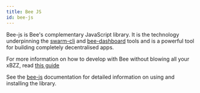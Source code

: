 ```yaml
---
title: Bee JS
id: bee-js
---
```


Bee-js is Bee's complementary JavaScript library. It is the technology underpinning the [swarm-cli](/docs/working-with-bee/bee-tools) and [bee-dashboard](/docs/working-with-bee/bee-tools) tools and is a powerful tool for building completely decentralised apps.

For more information on how to develop with Bee without blowing all your xBZZ, read [this guide](/docs/dapps-on-swarm/develop-on-bee)

See the [bee-js](https://bee-js.ethswarm.org/) documentation for detailed information on using and installing the library.

<!-- ## How to Use bee-js

Bee-js is a versatile piece of software that can be used in many ways! Here's some ideas to get you started. Share what you've come up with and get help in the

### Store Your Javascript's Data in Swarm


### Develop Apps to Help Bee Users


### Using Bee-js with Bee Proxy Mode


### Using Bee-js With Bee Gateway Mode
 -->
